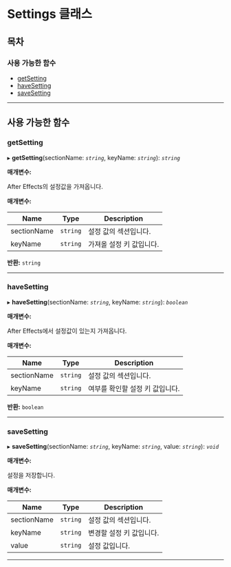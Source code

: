 # Settings 클래스

## 목차

### 사용 가능한 함수

- [getSetting](/javascript-api/api/controls/settings-class.md#getsetting)
- [haveSetting](/javascript-api/api/controls/settings-class.md#havesetting)
- [saveSetting](/javascript-api/api/controls/settings-class.md#savesetting)

---

## 사용 가능한 함수

<a id="getsetting"></a>

### getSetting

▸ **getSetting**(sectionName: _`string`_, keyName: _`string`_): _`string`_

**매개변수:**

After Effects의 설정값을 가져옵니다.

**매개변수:**

| Name        | Type     | Description              |
| ----------- | -------- | ------------------------ |
| sectionName | `string` | 설정 값의 섹션입니다.    |
| keyName     | `string` | 가져올 설정 키 값입니다. |

**반환:** `string`

---

<a id="havesetting"></a>

### haveSetting

▸ **haveSetting**(sectionName: _`string`_, keyName: _`string`_): _`boolean`_

**매개변수:**

After Effects에서 설정값이 있는지 가져옵니다.

**매개변수:**

| Name        | Type     | Description                     |
| ----------- | -------- | ------------------------------- |
| sectionName | `string` | 설정 값의 섹션입니다.           |
| keyName     | `string` | 여부를 확인할 설정 키 값입니다. |

**반환:** `boolean`

---

<a id="savesetting"></a>

### saveSetting

▸ **saveSetting**(sectionName: _`string`_, keyName: _`string`_, value: _`string`_): _`void`_

**매개변수:**

설정을 저장합니다.

**매개변수:**

| Name        | Type     | Description              |
| ----------- | -------- | ------------------------ |
| sectionName | `string` | 설정 값의 섹션입니다.    |
| keyName     | `string` | 변경할 설정 키 값입니다. |
| value       | `string` | 설정 값입니다.           |

---
